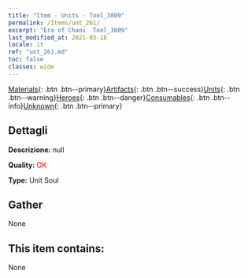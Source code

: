 ```yaml
---
title: "Item - Units - Tool_3809"
permalink: /Items/unt_261/
excerpt: "Era of Chaos  Tool_3809"
last_modified_at: 2021-03-18
locale: it
ref: "unt_261.md"
toc: false
classes: wide
---
```

 [Materials](/it/Items/){: .btn .btn--primary}[Artifacts](/it/Items/Artifacts/){: .btn .btn--success}[Units](/it/Items/Units/){: .btn .btn--warning}[Heroes](/it/Items/Heroes/){: .btn .btn--danger}[Consumables](/it/Items/Consumables/){: .btn .btn--info}[Unknown](/it/Items/Unknown/){: .btn .btn--primary}

## Dettagli
 **Descrizione:** null

 **Quality:** <span style="color: #FF0000">OK</span>

 **Type:** Unit Soul

## Gather

  None

## This item contains:

  None


